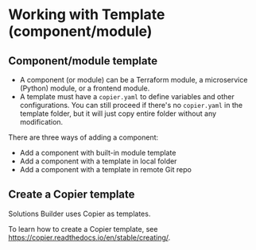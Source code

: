 # Working with Template (component/module)

## Component/module template

- A component (or module) can be a Terraform module, a microservice (Python) module, or a frontend module.
- A template must have a `copier.yaml` to define variables
  and other configurations. You can still proceed if there's no
  `copier.yaml` in the template folder, but it will just copy
  entire folder without any modification.

There are three ways of adding a component:

- Add a component with built-in module template
- Add a component with a template in local folder
- Add a component with a template in remote Git repo

## Create a Copier template

Solutions Builder uses Copier as templates.

To learn how to create a Copier template, see https://copier.readthedocs.io/en/stable/creating/.
